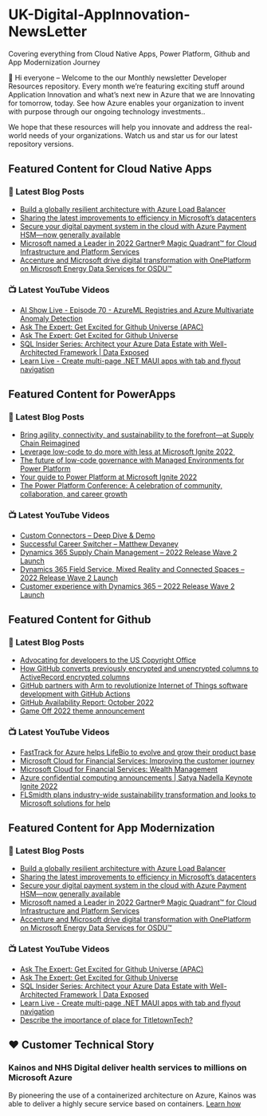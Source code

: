 # UK-Digital-AppInnovation-NewsLetter

Covering everything from Cloud Native Apps, Power Platform, Github and App Modernization Journey

👋 Hi everyone – Welcome to the our Monthly newsletter Developer Resources repository. Every month we’re featuring exciting stuff around Application Innovation and what’s next new in Azure that we are Innovating for tomorrow, today. See how Azure enables your organization to invent with purpose through our ongoing technology investments..


We hope that these resources will help you innovate and address the real-world needs of your organizations. Watch us and star us for our latest repository versions.

## Featured Content for Cloud Native Apps


### 📝 Latest Blog Posts

    
<!-- BLOGCNA:START -->
- [Build a globally resilient architecture with Azure Load Balancer](https://azure.microsoft.com/blog/build-a-globally-resilient-architecture-with-azure-load-balancer-2/)
- [Sharing the latest improvements to efficiency in Microsoft’s datacenters](https://azure.microsoft.com/blog/sharing-the-latest-improvements-to-efficiency-in-microsoft-s-datacenters/)
- [Secure your digital payment system in the cloud with Azure Payment HSM—now generally available](https://azure.microsoft.com/blog/secure-your-digital-payment-system-in-the-cloud-with-azure-payment-hsm-now-generally-available/)
- [Microsoft named a Leader in 2022 Gartner® Magic Quadrant™ for Cloud Infrastructure and Platform Services](https://azure.microsoft.com/blog/microsoft-named-a-leader-in-2022-gartner-magic-quadrant-for-cloud-infrastructure-and-platform-services/)
- [Accenture and Microsoft drive digital transformation with OnePlatform on Microsoft Energy Data Services for OSDU™](https://azure.microsoft.com/blog/accenture-and-microsoft-drive-digital-transformation-with-oneplatform-on-microsoft-energy-data-services-for-osdu/)
<!-- BLOGCNA:END -->

### 📺 Latest YouTube Videos

 
<!-- YOUTUBECNA:START -->
- [AI Show Live - Episode 70 - AzureML Registries and Azure Multivariate Anomaly Detection](https://www.youtube.com/watch?v=eEbI83NxOgY)
- [Ask The Expert: Get Excited for Github Universe &lpar;APAC&rpar;](https://www.youtube.com/watch?v=xlbkfaBhXxY)
- [Ask The Expert: Get Excited for Github Universe](https://www.youtube.com/watch?v=Q8PHRTSgzyc)
- [SQL Insider Series: Architect your Azure Data Estate with Well-Architected Framework | Data Exposed](https://www.youtube.com/watch?v=PauGfRszp-s)
- [Learn Live - Create multi-page .NET MAUI apps with tab and flyout navigation](https://www.youtube.com/watch?v=7ZeZD-iJFQw)
<!-- YOUTUBECNA:END -->

##  Featured Content for PowerApps
### 📝 Latest Blog Posts
<!-- BLOGPOWER:START -->
- [Bring agility, connectivity, and sustainability to the forefront—at Supply Chain Reimagined](https://cloudblogs.microsoft.com/dynamics365/bdm/2022/10/27/bring-agility-connectivity-and-sustainability-to-the-forefront-at-supply-chain-reimagined/)
- [Leverage low-code to do more with less at Microsoft Ignite 2022 ](https://cloudblogs.microsoft.com/powerplatform/2022/10/12/leverage-low-code-to-do-more-with-less-at-microsoft-ignite-2022/)
- [The future of low-code governance with Managed Environments for Power Platform](https://cloudblogs.microsoft.com/powerplatform/2022/10/12/the-future-of-low-code-governance-with-managed-environments-for-power-platform/)
- [Your guide to Power Platform at Microsoft Ignite 2022](https://cloudblogs.microsoft.com/powerplatform/2022/10/05/your-guide-to-power-platform-at-microsoft-ignite-2022/)
- [The Power Platform Conference: A celebration of community, collaboration, and career growth](https://cloudblogs.microsoft.com/powerplatform/2022/09/20/the-power-platform-conference-a-celebration-of-community-collaboration-and-career-growth/)
<!-- BLOGPOWER:END -->
 ### 📺 Latest YouTube Videos
    
<!-- YOUTUBEPOWER:START -->
- [Custom Connectors – Deep Dive &amp; Demo](https://www.youtube.com/watch?v=-RfyvImU1mw)
- [Successful Career Switcher – Matthew Devaney](https://www.youtube.com/watch?v=o-dIRVcciTs)
- [Dynamics 365 Supply Chain Management – 2022 Release Wave 2 Launch](https://www.youtube.com/watch?v=uLHTyCwu6z8)
- [Dynamics 365 Field Service, Mixed Reality and Connected Spaces – 2022 Release Wave 2 Launch](https://www.youtube.com/watch?v=sB_k0Tpok60)
- [Customer experience with Dynamics 365 – 2022 Release Wave 2 Launch](https://www.youtube.com/watch?v=Bt259-mywFU)
<!-- YOUTUBEPOWER:END -->

##  Featured Content for Github
### 📝 Latest Blog Posts
<!-- BLOGGITHUB:START -->
- [Advocating for developers to the US Copyright Office](https://github.blog/2022-11-03-advocating-for-developers-to-the-us-copyright-office/)
- [How GitHub converts previously encrypted and unencrypted columns to ActiveRecord encrypted columns](https://github.blog/2022-11-03-how-github-converts-previously-encrypted-and-unencrypted-columns-to-activerecord-encrypted-columns/)
- [GitHub partners with Arm to revolutionize Internet of Things software development with GitHub Actions](https://github.blog/2022-11-02-github-partners-with-arm-to-revolutionize-internet-of-things-software-development-with-github-actions/)
- [GitHub Availability Report: October 2022](https://github.blog/2022-11-02-github-availability-report-october-2022/)
- [Game Off 2022 theme announcement](https://github.blog/2022-11-01-game-off-2022-theme-announcement/)
<!-- BLOGGITHUB:END -->
### 📺 Latest YouTube Videos
<!-- YOUTUBEGITHUB:START -->
- [FastTrack for Azure helps LifeBio to evolve and grow their product base](https://www.youtube.com/watch?v=2dmzv4R_Kls)
- [Microsoft Cloud for Financial Services: Improving the customer journey](https://www.youtube.com/watch?v=CjUbQe1ys0c)
- [Microsoft Cloud for Financial Services: Wealth Management](https://www.youtube.com/watch?v=5JW9F8g7_6s)
- [Azure confidential computing announcements | Satya Nadella Keynote Ignite 2022](https://www.youtube.com/watch?v=ulNtbG_EZUI)
- [FLSmidth plans industry-wide sustainability transformation and looks to Microsoft solutions for help](https://www.youtube.com/watch?v=V5Br8Xv4BNE)
<!-- YOUTUBEGITHUB:END -->
##  Featured Content for App Modernization
### 📝 Latest Blog Posts
<!-- BLOGAPPMOD:START -->
- [Build a globally resilient architecture with Azure Load Balancer](https://azure.microsoft.com/blog/build-a-globally-resilient-architecture-with-azure-load-balancer-2/)
- [Sharing the latest improvements to efficiency in Microsoft’s datacenters](https://azure.microsoft.com/blog/sharing-the-latest-improvements-to-efficiency-in-microsoft-s-datacenters/)
- [Secure your digital payment system in the cloud with Azure Payment HSM—now generally available](https://azure.microsoft.com/blog/secure-your-digital-payment-system-in-the-cloud-with-azure-payment-hsm-now-generally-available/)
- [Microsoft named a Leader in 2022 Gartner® Magic Quadrant™ for Cloud Infrastructure and Platform Services](https://azure.microsoft.com/blog/microsoft-named-a-leader-in-2022-gartner-magic-quadrant-for-cloud-infrastructure-and-platform-services/)
- [Accenture and Microsoft drive digital transformation with OnePlatform on Microsoft Energy Data Services for OSDU™](https://azure.microsoft.com/blog/accenture-and-microsoft-drive-digital-transformation-with-oneplatform-on-microsoft-energy-data-services-for-osdu/)
<!-- BLOGAPPMOD:END -->
### 📺 Latest YouTube Videos
<!-- YOUTUBEAPPMOD:START -->
- [Ask The Expert: Get Excited for Github Universe &lpar;APAC&rpar;](https://www.youtube.com/watch?v=xlbkfaBhXxY)
- [Ask The Expert: Get Excited for Github Universe](https://www.youtube.com/watch?v=Q8PHRTSgzyc)
- [SQL Insider Series: Architect your Azure Data Estate with Well-Architected Framework | Data Exposed](https://www.youtube.com/watch?v=PauGfRszp-s)
- [Learn Live - Create multi-page .NET MAUI apps with tab and flyout navigation](https://www.youtube.com/watch?v=7ZeZD-iJFQw)
- [Describe the importance of place for TitletownTech?](https://www.youtube.com/watch?v=u-PpG7zXaN4)
<!-- YOUTUBEAPPMOD:END -->


## ♥️ Customer Technical Story 

### Kainos and NHS Digital deliver health services to millions on Microsoft Azure

By pioneering the use of a containerized architecture on Azure, Kainos was able to deliver a highly secure service based on containers. [Learn how](https://customers.microsoft.com/en-us/story/1368348549535774520-kainos-and-nhs-digital-deliver-health-services-to-millions-on-microsoft-azure)

